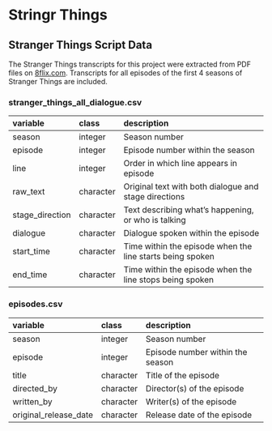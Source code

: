 Stringr Things
================

## Stranger Things Script Data

The Stranger Things transcripts for this project were extracted from PDF
files on
[8flix.com](https://8flix.com/collections/transcripts/stranger-things-2/).
Transcripts for all episodes of the first 4 seasons of Stranger Things
are included.

### stranger_things_all_dialogue.csv

| variable        | class     | description                                               |
|:----------------|:----------|:----------------------------------------------------------|
| season          | integer   | Season number                                             |
| episode         | integer   | Episode number within the season                          |
| line            | integer   | Order in which line appears in episode                    |
| raw_text        | character | Original text with both dialogue and stage directions     |
| stage_direction | character | Text describing what’s happening, or who is talking       |
| dialogue        | character | Dialogue spoken within the episode                        |
| start_time      | character | Time within the episode when the line starts being spoken |
| end_time        | character | Time within the episode when the line stops being spoken  |

### episodes.csv

| variable              | class     | description                      |
|:----------------------|:----------|:---------------------------------|
| season                | integer   | Season number                    |
| episode               | integer   | Episode number within the season |
| title                 | character | Title of the episode             |
| directed_by           | character | Director(s) of the episode       |
| written_by            | character | Writer(s) of the episode         |
| original_release_date | character | Release date of the episode      |
